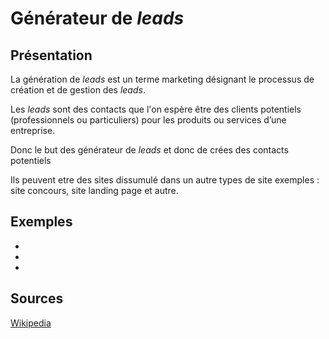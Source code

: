 # Générateur de *leads*
## Présentation
La génération de *leads* est un terme marketing désignant le processus de création et de gestion des *leads*.

Les *leads* sont des contacts que l'on espère être des clients potentiels (professionnels ou particuliers) pour les produits ou services d’une entreprise.

Donc le but des générateur de *leads* et donc de crées des contacts potentiels

Ils peuvent etre des sites dissumulé dans un autre types de site exemples : site concours, site landing page et autre.

## Exemples
- []()
- []()
- []()

## Sources
[Wikipedia](https://fr.wikipedia.org/wiki/G%C3%A9n%C3%A9ration_de_leads)
